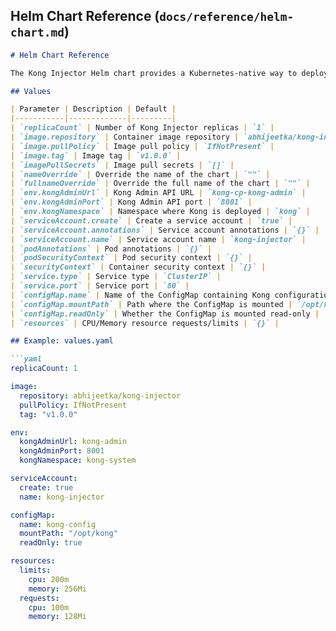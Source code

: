 ## Helm Chart Reference (`docs/reference/helm-chart.md`)

```markdown
# Helm Chart Reference

The Kong Injector Helm chart provides a Kubernetes-native way to deploy and manage the Kong Injector application. This page describes all the configuration options available in the chart.

## Values

| Parameter | Description | Default |
|-----------|-------------|---------|
| `replicaCount` | Number of Kong Injector replicas | `1` |
| `image.repository` | Container image repository | `abhijeetka/kong-injector` |
| `image.pullPolicy` | Image pull policy | `IfNotPresent` |
| `image.tag` | Image tag | `v1.0.0` |
| `imagePullSecrets` | Image pull secrets | `[]` |
| `nameOverride` | Override the name of the chart | `""` |
| `fullnameOverride` | Override the full name of the chart | `""` |
| `env.kongAdminUrl` | Kong Admin API URL | `kong-cp-kong-admin` |
| `env.kongAdminPort` | Kong Admin API port | `8001` |
| `env.kongNamespace` | Namespace where Kong is deployed | `kong` |
| `serviceAccount.create` | Create a service account | `true` |
| `serviceAccount.annotations` | Service account annotations | `{}` |
| `serviceAccount.name` | Service account name | `kong-injector` |
| `podAnnotations` | Pod annotations | `{}` |
| `podSecurityContext` | Pod security context | `{}` |
| `securityContext` | Container security context | `{}` |
| `service.type` | Service type | `ClusterIP` |
| `service.port` | Service port | `80` |
| `configMap.name` | Name of the ConfigMap containing Kong configuration | `kong-config` |
| `configMap.mountPath` | Path where the ConfigMap is mounted | `/opt/kong` |
| `configMap.readOnly` | Whether the ConfigMap is mounted read-only | `true` |
| `resources` | CPU/Memory resource requests/limits | `{}` |

## Example: values.yaml

```yaml
replicaCount: 1

image:
  repository: abhijeetka/kong-injector
  pullPolicy: IfNotPresent
  tag: "v1.0.0"

env:
  kongAdminUrl: kong-admin
  kongAdminPort: 8001
  kongNamespace: kong-system

serviceAccount:
  create: true
  name: kong-injector

configMap:
  name: kong-config
  mountPath: "/opt/kong"
  readOnly: true

resources:
  limits:
    cpu: 200m
    memory: 256Mi
  requests:
    cpu: 100m
    memory: 128Mi